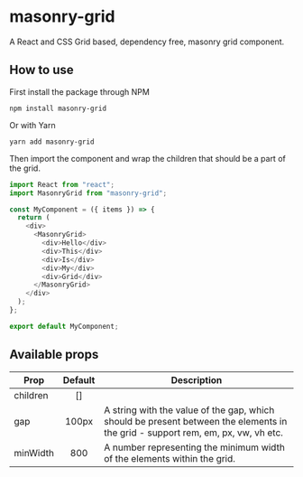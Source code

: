 # masonry-grid

A React and CSS Grid based, dependency free, masonry grid component.

## How to use

First install the package through NPM

`npm install masonry-grid`

Or with Yarn

`yarn add masonry-grid`

Then import the component and wrap the children that should be a part of the grid.

```javascript
import React from "react";
import MasonryGrid from "masonry-grid";

const MyComponent = ({ items }) => {
  return (
    <div>
      <MasonryGrid>
        <div>Hello</div>
        <div>This</div>
        <div>Is</div>
        <div>My</div>
        <div>Grid</div>
      </MasonryGrid>
    </div>
  );
};

export default MyComponent;
```

## Available props

| Prop     | Default | Description                                                                                                                     |
| -------- | :-----: | ------------------------------------------------------------------------------------------------------------------------------- |
| children |   []    |                                                                                                                                 |
| gap      |  100px  | A string with the value of the gap, which should be present between the elements in the grid - support rem, em, px, vw, vh etc. |
| minWidth |   800   | A number representing the minimum width of the elements within the grid.                                                        |
